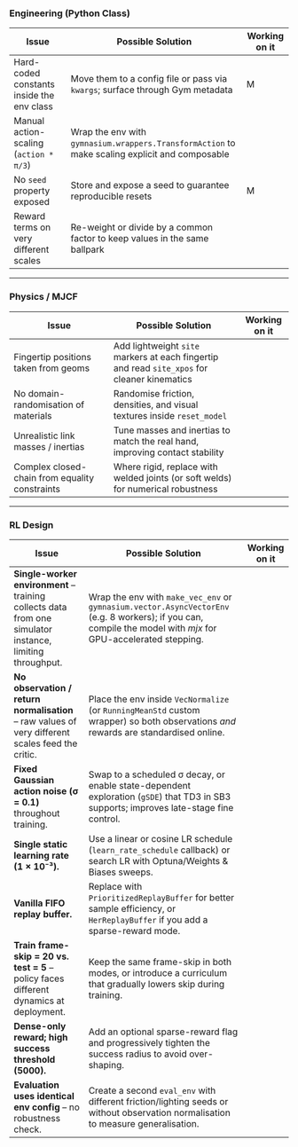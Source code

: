 ### Engineering (Python Class)

| Issue                                     | Possible Solution                                                                              | Working on it |
| ----------------------------------------- | ---------------------------------------------------------------------------------------------- | ------------- |
| Hard-coded constants inside the env class | Move them to a config file or pass via `kwargs`; surface through Gym metadata                  |  M             |
| Manual action-scaling (`action * π/3`)    | Wrap the env with `gymnasium.wrappers.TransformAction` to make scaling explicit and composable |               |
| No `seed` property exposed                | Store and expose a seed to guarantee reproducible resets                                       |   M            |
| Reward terms on very different scales     | Re-weight or divide by a common factor to keep values in the same ballpark                     |               |

---

### Physics / MJCF

| Issue                                          | Possible Solution                                                                            | Working on it |
| ---------------------------------------------- | -------------------------------------------------------------------------------------------- | ------------- |
| Fingertip positions taken from geoms           | Add lightweight `site` markers at each fingertip and read `site_xpos` for cleaner kinematics |               |
| No domain-randomisation of materials           | Randomise friction, densities, and visual textures inside `reset_model`                      |               |
| Unrealistic link masses / inertias             | Tune masses and inertias to match the real hand, improving contact stability                 |               |
| Complex closed-chain from equality constraints | Where rigid, replace with welded joints (or soft welds) for numerical robustness             |               |

---
### RL Design 

| Issue                                                                                                     | Possible Solution                                                                                                                                              | Working on it |
| --------------------------------------------------------------------------------------------------------- | -------------------------------------------------------------------------------------------------------------------------------------------------------------- | ------------- |
| **Single-worker environment** – training collects data from one simulator instance, limiting throughput.  | Wrap the env with `make_vec_env` or `gymnasium.vector.AsyncVectorEnv` (e.g. 8 workers); if you can, compile the model with *mjx* for GPU-accelerated stepping. |               |
| **No observation / return normalisation** – raw values of very different scales feed the critic.          | Place the env inside `VecNormalize` (or `RunningMeanStd` custom wrapper) so both observations *and* rewards are standardised online.                           |               |
| **Fixed Gaussian action noise (σ = 0.1)** throughout training.                                            | Swap to a scheduled σ decay, or enable state-dependent exploration (`gSDE`) that TD3 in SB3 supports; improves late-stage fine control.                        |               |
| **Single static learning rate (1 × 10⁻³).**                                                               | Use a linear or cosine LR schedule (`learn_rate_schedule` callback) or search LR with Optuna/Weights & Biases sweeps.                                          |               |
| **Vanilla FIFO replay buffer.**                                                                           | Replace with `PrioritizedReplayBuffer` for better sample efficiency, or `HerReplayBuffer` if you add a sparse-reward mode.                                     |               |
| **Train frame-skip = 20 vs. test = 5** – policy faces different dynamics at deployment.                   | Keep the same frame-skip in both modes, or introduce a curriculum that gradually lowers skip during training.                                                  |               |
| **Dense-only reward; high success threshold (5000).**                                                     | Add an optional sparse-reward flag and progressively tighten the success radius to avoid over-shaping.                                                         |               |
| **Evaluation uses identical env config** – no robustness check.                                           | Create a second `eval_env` with different friction/lighting seeds or without observation normalisation to measure generalisation.                              |               |
